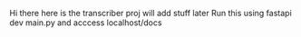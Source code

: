 Hi there here is the transcriber proj will add stuff later
Run this using fastapi dev main.py
and acccess localhost/docs
